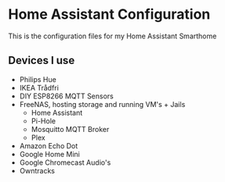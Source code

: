 # Home Assistant Configuration

This is the configuration files for my Home Assistant Smarthome

## Devices I use

- Philips Hue
- IKEA Trådfri
- DIY ESP8266 MQTT Sensors
- FreeNAS, hosting storage and running VM's + Jails
    - Home Assistant
    - Pi-Hole
    - Mosquitto MQTT Broker
    - Plex
- Amazon Echo Dot
- Google Home Mini
- Google Chromecast Audio's
- Owntracks
